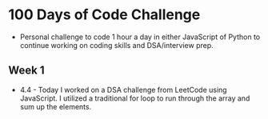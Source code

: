 # 100 Days of Code Challenge

- Personal challenge to code 1 hour a day in either JavaScript of Python to continue working on coding skills and DSA/interview prep.

## Week 1

- 4.4 - Today I worked on a DSA challenge from LeetCode using JavaScript. I utilized a traditional for loop to run through the array and sum up the elements.
